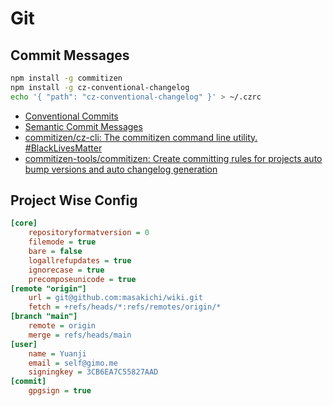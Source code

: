 # Git

## Commit Messages

```bash
npm install -g commitizen
npm install -g cz-conventional-changelog
echo '{ "path": "cz-conventional-changelog" }' > ~/.czrc
```

- [Conventional Commits](https://www.conventionalcommits.org/en/v1.0.0/)
- [Semantic Commit Messages](https://gist.github.com/joshbuchea/6f47e86d2510bce28f8e7f42ae84c716)
- [commitizen/cz-cli: The commitizen command line utility. #BlackLivesMatter](https://github.com/commitizen/cz-cli#making-your-repo-commitizen-friendly)
- [commitizen-tools/commitizen: Create committing rules for projects auto bump versions and auto changelog generation](https://github.com/commitizen-tools/commitizen)

## Project Wise Config

```ini title=".git/config"
[core]
	repositoryformatversion = 0
	filemode = true
	bare = false
	logallrefupdates = true
	ignorecase = true
	precomposeunicode = true
[remote "origin"]
	url = git@github.com:masakichi/wiki.git
	fetch = +refs/heads/*:refs/remotes/origin/*
[branch "main"]
	remote = origin
	merge = refs/heads/main
[user]
	name = Yuanji
	email = self@gimo.me
	signingkey = 3CB6EA7C55827AAD
[commit]
	gpgsign = true
```
